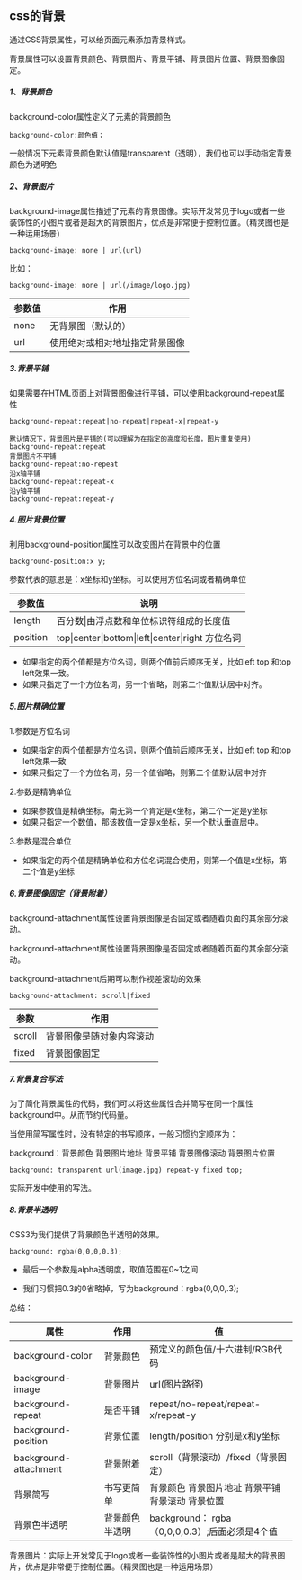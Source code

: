 ## css的背景

通过CSS背景属性，可以给页面元素添加背景样式。

背景属性可以设置背景颜色、背景图片、背景平铺、背景图片位置、背景图像固定。

##### 1、背景颜色

background-color属性定义了元素的背景颜色

```
background-color:颜色值；
```

​	一般情况下元素背景颜色默认值是transparent（透明），我们也可以手动指定背景颜色为透明色

##### 2、背景图片

background-image属性描述了元素的背景图像。实际开发常见于logo或者一些装饰性的小图片或者是超大的背景图片，优点是非常便于控制位置。（精灵图也是一种运用场景）

```
background-image: none | url(url)
```

比如：

```
background-image: none | url(/image/logo.jpg)
```

| 参数值 | 作用                           |
| ------ | ------------------------------ |
| none   | 无背景图（默认的）             |
| url    | 使用绝对或相对地址指定背景图像 |

##### 3.背景平铺

如果需要在HTML页面上对背景图像进行平铺，可以使用background-repeat属性

```
background-repeat:repeat|no-repeat|repeat-x|repeat-y
```



```
默认情况下，背景图片是平铺的(可以理解为在指定的高度和长度，图片重复使用)
background-repeat:repeat
背景图片不平铺
background-repeat:no-repeat
沿x轴平铺
background-repeat:repeat-x
沿y轴平铺
background-repeat:repeat-y

```



##### 4.图片背景位置

利用background-position属性可以改变图片在背景中的位置

```
background-position:x y;
```

参数代表的意思是：x坐标和y坐标。可以使用方位名词或者精确单位

| 参数值   | 说明                                              |
| -------- | ------------------------------------------------- |
| length   | 百分数\|由浮点数和单位标识符组成的长度值          |
| position | top\|center\|bottom\|left\|center\|right 方位名词 |



- 如果指定的两个值都是方位名词，则两个值前后顺序无关，比如left top 和top left效果一致。
- 如果只指定了一个方位名词，另一个省略，则第二个值默认居中对齐。

##### 5.图片精确位置

1.参数是方位名词

- 如果指定的两个值都是方位名词，则两个值前后顺序无关，比如left top 和top left效果一致
- 如果只指定了一个方位名词，另一个值省略，则第二个值默认居中对齐

2.参数是精确单位

- 如果参数值是精确坐标，南无第一个肯定是x坐标，第二个一定是y坐标
- 如果只指定一个数值，那该数值一定是x坐标，另一个默认垂直居中。

3.参数是混合单位

- 如果指定的两个值是精确单位和方位名词混合使用，则第一个值是x坐标，第二个值是y坐标

##### 6.背景图像固定（背景附着）

background-attachment属性设置背景图像是否固定或者随着页面的其余部分滚动。

background-attachment属性设置背景图像是否固定或者随着页面的其余部分滚动。

background-attachment后期可以制作视差滚动的效果

```
background-attachment: scroll|fixed
```

| 参数   | 作用                     |
| ------ | ------------------------ |
| scroll | 背景图像是随对象内容滚动 |
| fixed  | 背景图像固定             |



##### 7.背景复合写法

为了简化背景属性的代码，我们可以将这些属性合并简写在同一个属性background中。从而节约代码量。

当使用简写属性时，没有特定的书写顺序，一般习惯约定顺序为：

background：背景颜色 背景图片地址  背景平铺  背景图像滚动 背景图片位置

```
background: transparent url(image.jpg) repeat-y fixed top;
```

实际开发中使用的写法。



##### 8.背景半透明

CSS3为我们提供了背景颜色半透明的效果。

```
background: rgba(0,0,0,0.3);
```

- 最后一个参数是alpha透明度，取值范围在0~1之间

- 我们习惯把0.3的0省略掉，写为background：rgba(0,0,0,.3);



总结：

| 属性                  | 作用           | 值                                               |
| --------------------- | -------------- | ------------------------------------------------ |
| background-color      | 背景颜色       | 预定义的颜色值/十六进制/RGB代码                  |
| background-image      | 背景图片       | url(图片路径)                                    |
| background-repeat     | 是否平铺       | repeat/no-repeat/repeat-x/repeat-y               |
| background-position   | 背景位置       | length/position 分别是x和y坐标                   |
| background-attachment | 背景附着       | scroll（背景滚动）/fixed（背景固定）             |
| 背景简写              | 书写更简单     | 背景颜色 背景图片地址 背景平铺 背景滚动 背景位置 |
| 背景色半透明          | 背景颜色半透明 | background： rgba（0,0,0,0.3）;后面必须是4个值   |

背景图片：实际上开发常见于logo或者一些装饰性的小图片或者是超大的背景图片，优点是非常便于控制位置。（精灵图也是一种运用场景）

